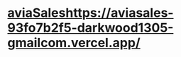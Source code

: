 # [aviaSales](https://aviasales-93fo7b2f5-darkwood1305-gmailcom.vercel.app/)https://aviasales-93fo7b2f5-darkwood1305-gmailcom.vercel.app/

